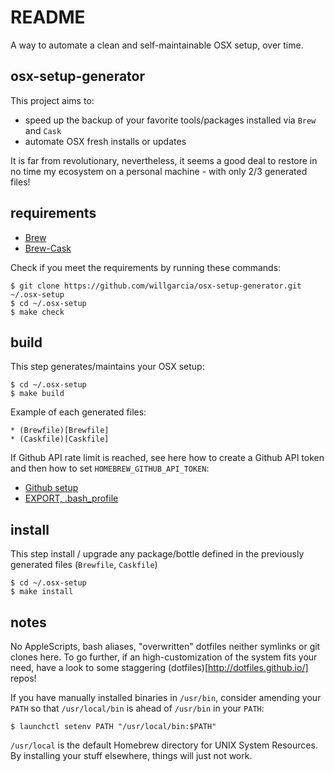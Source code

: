 README
======

A way to automate a clean and self-maintainable OSX setup, over time.

osx-setup-generator
-------------------

This project aims to:
* speed up the backup of your favorite tools/packages installed via `Brew` and `Cask`
* automate OSX fresh installs or updates

It is far from revolutionary, nevertheless, it seems a good deal to restore in no time my ecosystem on a personal machine - with only 2/3 generated files!

requirements
------------

* [Brew](https://github.com/Homebrew/homebrew)
* [Brew-Cask](https://github.com/Homebrew/homebrew)

Check if you meet the requirements by running these commands:

    $ git clone https://github.com/willgarcia/osx-setup-generator.git ~/.osx-setup
    $ cd ~/.osx-setup
    $ make check

build
-----

This step generates/maintains your OSX setup:

    $ cd ~/.osx-setup
    $ make build

Example of each generated files:

    * (Brewfile)[Brewfile]
    * (Caskfile)[Caskfile]

If Github API rate limit is reached, see here how to create a Github API token and then how to set `HOMEBREW_GITHUB_API_TOKEN`: 
* [Github setup](https://github.com/settings/applications)
* [EXPORT, .bash_profile](https://gist.github.com/willgarcia/7347306870779bfa664e)

        
install
-------

This step install / upgrade any package/bottle defined in the previously generated files (`Brewfile`, `Caskfile`)

    $ cd ~/.osx-setup
    $ make install
        
notes
-----

No AppleScripts, bash aliases, "overwritten" dotfiles neither symlinks or git clones here. To go further, if an high-customization of the system fits your need, have a look to some staggering (dotfiles)[http://dotfiles.github.io/] repos!

If you have manually installed binaries in `/usr/bin`, consider amending your `PATH` so that `/usr/local/bin` is ahead of `/usr/bin` in your `PATH`:

    $ launchctl setenv PATH "/usr/local/bin:$PATH"
    
`/usr/local` is the default Homebrew directory for UNIX System Resources. By installing your stuff elsewhere, things will just not work.
